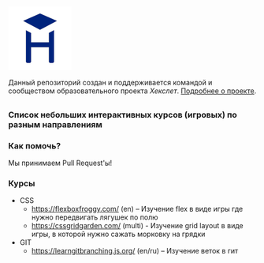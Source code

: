 ##
[![Hexlet Ltd. logo](https://raw.githubusercontent.com/Hexlet/hexletguides.github.io/master/images/hexlet_logo128.png)](https://ru.hexlet.io/pages/about?utm_source=github&utm_medium=link&utm_campaign=interactive-courses)

Данный репозиторий создан и поддерживается командой и сообществом образовательного проекта _Хекслет_. [Подробнее о проекте](https://ru.hexlet.io/pages/about?utm_source=github&utm_medium=link&utm_campaign=interactive-courses).
##

### Список небольших интерактивных курсов (игровых) по разным направлениям

### Как помочь?

Мы принимаем Pull Request'ы!


### Курсы 

* CSS
  * https://flexboxfroggy.com/ (en) – Изучение flex в виде игры где нужно передвигать лягушек по полю
  * https://cssgridgarden.com/ (multi) - Изучение grid layout в виде игры, в которой нужно сажать морковку на грядки
* GIT
  * https://learngitbranching.js.org/ (en/ru) – Изучение веток в гит
